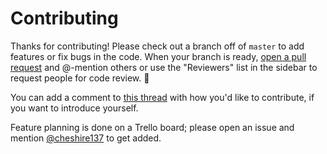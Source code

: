 # Contributing

Thanks for contributing! Please check out a branch off of `master` to
add features or fix bugs in the code. When your branch is ready,
[open a pull request](https://github.com/cheshire137/overwatch-team-comps/compare)
and @-mention others or use the "Reviewers" list in the sidebar to request
people for code review. :eyes:

You can add a comment to [this thread](https://github.com/cheshire137/overwatch-team-comps/issues/2)
with how you'd like to contribute, if you want to introduce yourself.

Feature planning is done on a Trello board; please open an issue and mention
[@cheshire137](https://github.com/cheshire137) to get added.
